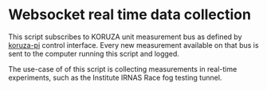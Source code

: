 # Websocket real time data collection

This script subscribes to KORUZA unit measurement bus as defined by [koruza-pi](https://github.com/IRNAS/koruza-pi) control interface. Every new measurement available on that bus is sent to the computer running this script and logged.

The use-case of of this script is collecting measurements in real-time experiments, such as the Institute IRNAS Race fog testing tunnel.


